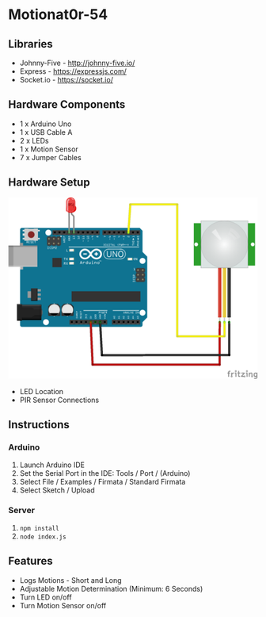# Motionat0r-54

## Libraries
* Johnny-Five -  http://johnny-five.io/
* Express - https://expressjs.com/
* Socket.io - https://socket.io/

## Hardware Components
* 1 x Arduino Uno
* 1 x USB Cable A
* 2 x LEDs
* 1 x Motion Sensor
* 7 x Jumper Cables

## Hardware Setup
![Hardware diagram](https://github.com/ljket1/Motionat0r-54/blob/master/Hardware%20diagram.png)
* LED Location
* PIR Sensor Connections

## Instructions
### Arduino
1. Launch Arduino IDE
2. Set the Serial Port in the IDE: Tools / Port / (Arduino)
3. Select File / Examples / Firmata / Standard Firmata
4. Select Sketch / Upload

### Server
1. `npm install`
2. `node index.js`


## Features
* Logs Motions - Short and Long
* Adjustable Motion Determination (Minimum: 6 Seconds)
* Turn LED on/off
* Turn Motion Sensor on/off
